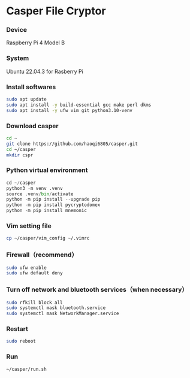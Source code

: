 # Casper File Cryptor
### Device
Raspberry Pi 4 Model B

### System
Ubuntu 22.04.3 for Rasberry Pi

### Install softwares
```bash
sudo apt update
sudo apt install -y build-essential gcc make perl dkms
sudo apt install -y ufw vim git python3.10-venv
```

### Download casper
```bash
cd ~
git clone https://github.com/haoqi6805/casper.git
cd ~/casper
mkdir cspr
```

### Python virtual environment
```python
cd ~/casper
python3 -m venv .venv  
source .venv/bin/activate  
python -m pip install --upgrade pip  
python -m pip install pycryptodomex  
python -m pip install mnemonic  
```

### Vim setting file
```bash
cp ~/casper/vim_config ~/.vimrc
```

### Firewall（recommend）
```bash
sudo ufw enable  
sudo ufw default deny
```

### Turn off network and bluetooth services（when necessary）
```bash
sudo rfkill block all
sudo systemctl mask bluetooth.service  
sudo systemctl mask NetworkManager.service
```

### Restart
```bash
sudo reboot
```

### Run
```bash
~/casper/run.sh
```
